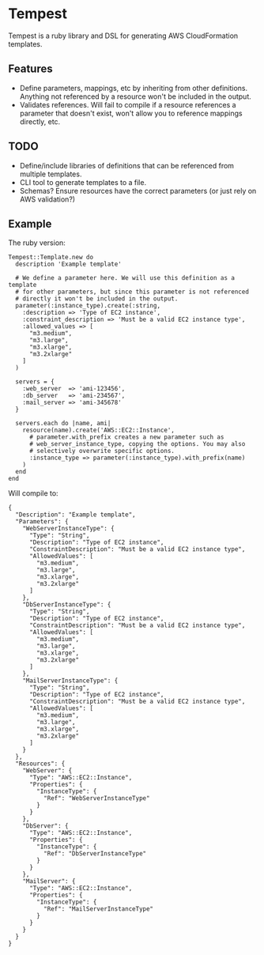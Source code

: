 # Tempest

Tempest is a ruby library and DSL for generating AWS CloudFormation templates.

## Features

* Define parameters, mappings, etc by inheriting from other definitions.
  Anything not referenced by a resource won't be included in the output.
* Validates references. Will fail to compile if a resource references a
  parameter that doesn't exist, won't allow you to reference mappings directly,
  etc.

## TODO

* Define/include libraries of definitions that can be referenced from multiple
  templates.
* CLI tool to generate templates to a file.
* Schemas? Ensure resources have the correct parameters (or just rely on AWS
  validation?)

## Example

The ruby version:

    Tempest::Template.new do
      description 'Example template'

      # We define a parameter here. We will use this definition as a template
      # for other parameters, but since this parameter is not referenced
      # directly it won't be included in the output.
      parameter(:instance_type).create(:string,
        :description => 'Type of EC2 instance',
        :constraint_description => 'Must be a valid EC2 instance type',
        :allowed_values => [
          "m3.medium",
          "m3.large",
          "m3.xlarge",
          "m3.2xlarge"
        ]
      )

      servers = {
        :web_server  => 'ami-123456',
        :db_server   => 'ami-234567',
        :mail_server => 'ami-345678'
      }

      servers.each do |name, ami|
        resource(name).create('AWS::EC2::Instance',
          # parameter.with_prefix creates a new parameter such as
          # web_server_instance_type, copying the options. You may also
          # selectively overwrite specific options.
          :instance_type => parameter(:instance_type).with_prefix(name)
        )
      end
    end

Will compile to:

    {
      "Description": "Example template",
      "Parameters": {
        "WebServerInstanceType": {
          "Type": "String",
          "Description": "Type of EC2 instance",
          "ConstraintDescription": "Must be a valid EC2 instance type",
          "AllowedValues": [
            "m3.medium",
            "m3.large",
            "m3.xlarge",
            "m3.2xlarge"
          ]
        },
        "DbServerInstanceType": {
          "Type": "String",
          "Description": "Type of EC2 instance",
          "ConstraintDescription": "Must be a valid EC2 instance type",
          "AllowedValues": [
            "m3.medium",
            "m3.large",
            "m3.xlarge",
            "m3.2xlarge"
          ]
        },
        "MailServerInstanceType": {
          "Type": "String",
          "Description": "Type of EC2 instance",
          "ConstraintDescription": "Must be a valid EC2 instance type",
          "AllowedValues": [
            "m3.medium",
            "m3.large",
            "m3.xlarge",
            "m3.2xlarge"
          ]
        }
      },
      "Resources": {
        "WebServer": {
          "Type": "AWS::EC2::Instance",
          "Properties": {
            "InstanceType": {
              "Ref": "WebServerInstanceType"
            }
          }
        },
        "DbServer": {
          "Type": "AWS::EC2::Instance",
          "Properties": {
            "InstanceType": {
              "Ref": "DbServerInstanceType"
            }
          }
        },
        "MailServer": {
          "Type": "AWS::EC2::Instance",
          "Properties": {
            "InstanceType": {
              "Ref": "MailServerInstanceType"
            }
          }
        }
      }
    }
